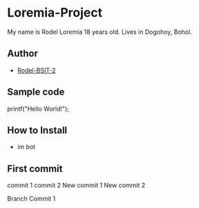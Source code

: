 # Loremia-Project
My name is Rodel Loremia 18 years old. Lives in Dogohoy, Bohol.
## Author
* [Rodel-BSIT-2](https://github.com/RodelPro-BSIT-2)
## Sample code
printf("Hello World!");
## How to Install
* im bot
## First commit
 commit 1 commit 2 
 New commit 1
 New commit 2

Branch Commit 1 
